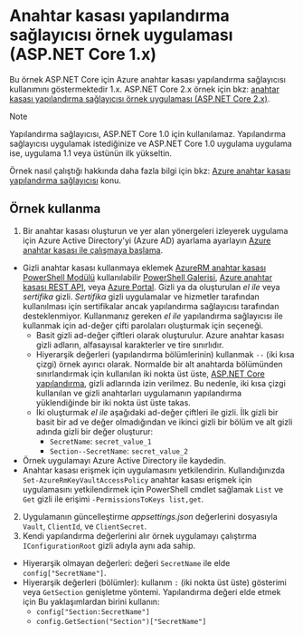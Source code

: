 # <a name="key-vault-configuration-provider-sample-application-aspnet-core-1x"></a>Anahtar kasası yapılandırma sağlayıcısı örnek uygulaması (ASP.NET Core 1.x)

Bu örnek ASP.NET Core için Azure anahtar kasası yapılandırma sağlayıcısı kullanımını göstermektedir 1.x. ASP.NET Core 2.x örnek için bkz: [anahtar kasası yapılandırma sağlayıcısı örnek uygulaması (ASP.NET Core 2.x)](https://github.com/aspnet/Docs/tree/master/aspnetcore/security/key-vault-configuration/samples/basic-sample/2.x).

> [!NOTE]
> Yapılandırma sağlayıcısı, ASP.NET Core 1.0 için kullanılamaz. Yapılandırma sağlayıcısı uygulamak istediğinize ve ASP.NET Core 1.0 uygulama uygulama ise, uygulama 1.1 veya üstünün ilk yükseltin.

Örnek nasıl çalıştığı hakkında daha fazla bilgi için bkz: [Azure anahtar kasası yapılandırma sağlayıcısı](xref:security/key-vault-configuration) konu.

## <a name="using-the-sample"></a>Örnek kullanma
1. Bir anahtar kasası oluşturun ve yer alan yönergeleri izleyerek uygulama için Azure Active Directory'yi (Azure AD) ayarlama ayarlayın [Azure anahtar kasası ile çalışmaya başlama](https://azure.microsoft.com/documentation/articles/key-vault-get-started/).
  * Gizli anahtar kasası kullanmaya eklemek [AzureRM anahtar kasası PowerShell Modülü](/powershell/module/azurerm.keyvault) kullanılabilir [PowerShell Galerisi](https://www.powershellgallery.com/packages/AzureRM.KeyVault), [Azure anahtar kasası REST API](/rest/api/keyvault/), veya [Azure Portal](https://portal.azure.com/). Gizli ya da oluşturulan *el ile* veya *sertifika* gizli. *Sertifika* gizli uygulamalar ve hizmetler tarafından kullanılması için sertifikalar ancak yapılandırma sağlayıcısı tarafından desteklenmiyor. Kullanmanız gereken *el ile* yapılandırma sağlayıcısı ile kullanmak için ad-değer çifti parolaları oluşturmak için seçeneği.
    * Basit gizli ad-değer çiftleri olarak oluşturulur. Azure anahtar kasası gizli adların, alfasayısal karakterler ve tire sınırlıdır.
    * Hiyerarşik değerleri (yapılandırma bölümlerinin) kullanmak `--` (iki kısa çizgi) örnek ayırıcı olarak. Normalde bir alt anahtarda bölümünden sınırlandırmak için kullanılan iki nokta üst üste, [ASP.NET Core yapılandırma](xref:fundamentals/configuration/index), gizli adlarında izin verilmez. Bu nedenle, iki kısa çizgi kullanılan ve gizli anahtarları uygulamanın yapılandırma yüklendiğinde bir iki nokta üst üste takas.
    * İki oluşturmak *el ile* aşağıdaki ad-değer çiftleri ile gizli. İlk gizli bir basit bir ad ve değer olmadığından ve ikinci gizli bir bölüm ve alt gizli adında gizli bir değer oluşturur:
      * `SecretName`: `secret_value_1`
      * `Section--SecretName`: `secret_value_2`
  * Örnek uygulamayı Azure Active Directory ile kaydedin.
  * Anahtar kasası erişmek için uygulamasını yetkilendirin. Kullandığınızda `Set-AzureRmKeyVaultAccessPolicy` anahtar kasası erişmek için uygulamasını yetkilendirmek için PowerShell cmdlet sağlamak `List` ve `Get` gizli ile erişimi `-PermissionsToKeys list,get`.
2. Uygulamanın güncelleştirme *appsettings.json* değerlerini dosyasıyla `Vault`, `ClientId`, ve `ClientSecret`.
3. Kendi yapılandırma değerlerini alır örnek uygulamayı çalıştırma `IConfigurationRoot` gizli adıyla aynı ada sahip.
  * Hiyerarşik olmayan değerleri: değeri `SecretName` ile elde `config["SecretName"]`.
  * Hiyerarşik değerleri (bölümler): kullanım `:` (iki nokta üst üste) gösterimi veya `GetSection` genişletme yöntemi. Yapılandırma değeri elde etmek için Bu yaklaşımlardan birini kullanın:
    * `config["Section:SecretName"]`
    * `config.GetSection("Section")["SecretName"]`
